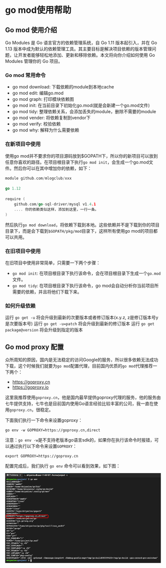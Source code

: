 # go mod使用帮助

## Go mod 使用介绍

Go Modules 是 Go 语言官方的依赖管理系统，自 Go 1.11 版本起引入，并在 Go 1.13 版本中成为默认的依赖管理工具。其主要目标是解决项目依赖的版本管理问题，让开发者能够轻松地添加、更新和移除依赖。本文将向你介绍如何使用 Go Modules 管理你的 Go 项目。

### Go mod 常用命令

- go mod download: 下载依赖的module到本地cache
- go mod edit: 编辑go.mod
- go mod graph: 打印模块依赖图
- go mod init: 在当前目录下初始化go.mod(就是会新建一个go.mod文件)
- go mod tidy: 整理依赖关系，会添加丢失的module，删除不需要的module
- go mod vender: 将依赖复制到vendor下
- go mod verify: 校验依赖
- go mod why: 解释为什么需要依赖


### 在新项目中使用

使用go mod并不要求你的项目源码放到$GOPATH下，所以你的新项目可以放到任意你喜欢的路径。在项目根目录下执行`go mod init`，会生成一个go.mod文件。然后你可以在其中增加你的依赖，如下：

```go
module github.com/mlogclub/xxx

go 1.12

require (
    github.com/go-sql-driver/mysql v1.4.1
    .... 你的依赖类似这样，添加到这里，一行一条。
)
```

然后执行`go mod download`，将依赖下载到本地。这些依赖并不是下载到你的项目目录下，而是会下载到`$GOPATH/pkg/mod`目录下，这样所有使用go mod的项目都可以共用。

### 在旧项目中使用

在旧项目中使用非常简单，只需要一下两个步骤：

- `go mod init`: 在项目根目录下执行该命令，会在项目根目录下生成一个`go.mod`文件。
- `go mod tidy`: 在项目根目录下执行该命令，go mod会自动分析你当前项目所需要的依赖，并且将他们下载下来。

### 如何升级依赖
运行 `go get -u` 将会升级到最新的次要版本或者修订版本(x.y.z, z是修订版本号y是次要版本号)
运行 `go get -u=patch` 将会升级到最新的修订版本
运行 `go get package@version` 将会升级到指定的版本

## Go mod proxy 配置

众所周知的原因，国内是无法稳定的访问Google的服务，所以很多依赖无法成功下载，这个时候我们就要为`go mod`配置代理，目前国内优质的`go mod`代理推荐一下两个：

- https://goproxy.cn
- https://goproxy.io

这里我推荐使用`goproxy.cn`，他是国内最早提供goproxy代理的服务，他的服务由七牛提供支持，七牛也是目前国内使用Go语言经验比较丰富的公司，我一直在使用`goproxy.cn`，很稳定。

下面我们执行一下命令来设置goproxy：

```shell
go env -w GOPROXY=https://goproxy.cn,direct
```

注意：`go env -w`是不支持老版本go语言sdk的，如果你在执行该命令时报错，可以通过执行以下命令来设置`GOPROXY`：

```shell
export GOPROXY=https://goproxy.cn
```

配置完成后，我们执行 `go env` 命令可以看到效果，如下图：

![](/images/docs/gomod.png)